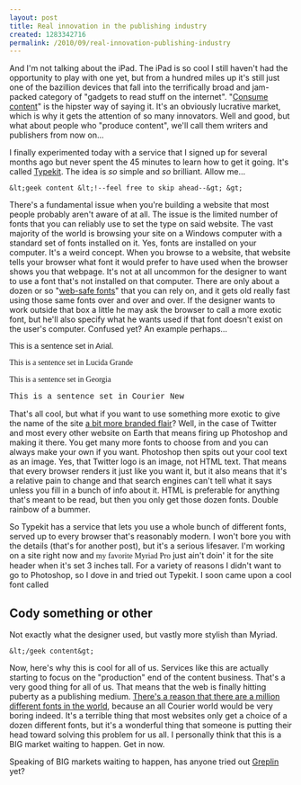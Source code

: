 ```yaml
--- 
layout: post
title: Real innovation in the publishing industry
created: 1283342716
permalink: /2010/09/real-innovation-publishing-industry
---
```

And I'm not talking about the iPad.  The iPad is so cool I still haven't had the opportunity to play with one yet, but from a hundred miles up it's still just one of the bazillion devices that fall into the terrifically broad and jam-packed category of "gadgets to read stuff on the internet".  "<a href="http://unsuck-it.com/consume-content/">Consume content</a>" is the hipster way of saying it.  It's an obviously lucrative market, which is why it gets the attention of so many innovators.  Well and good, but what about people who "produce content", we'll call them writers and publishers from now on...

I finally experimented today with a service that I signed up for several months ago but never spent the 45 minutes to learn how to get it going.  It's called <a href="http://typekit.com/">Typekit</a>.  The idea is <em>so</em> simple and <em>so</em> brilliant.  Allow me...

`&lt;geek content &lt;!--feel free to skip ahead--&gt; &gt;`

There's a fundamental issue when you're building a website that most people probably aren't aware of at all.  The issue is the limited number of fonts that you can reliably use to set the type on said website.  The vast majority of the world is browsing your site on a Windows computer with a standard set of fonts installed on it. Yes, fonts are installed on your computer.  It's a weird concept.  When you browse to a website, that website tells your browser what font it would prefer to have used when the browser shows you that webpage.  It's not at all uncommon for the designer to want to use a font that's not installed on that computer.  There are only about a dozen or so "<a href="http://www.ampsoft.net/webdesign-l/WindowsMacFonts.html">web-safe fonts</a>" that you can rely on, and it gets old really fast using those same fonts over and over and over.  If the designer wants to work outside that box a little he may ask the browser to call a more exotic font, but he'll also specify what he wants used if that font doesn't exist on the user's computer.  Confused yet?  An example perhaps...

<p style="font-family:arial">This is a sentence set in Arial.</p>
<p style="font-family:'lucida grande'">This is a sentence set in Lucida Grande</p>
<p style="font-family:georgia">This is a sentence set in Georgia</p>
<p style="font-family:'courier new'">This is a sentence set in Courier New</p>

That's all cool, but what if you want to use something more exotic to give the name of the site <a href="http://twitter.com/">a bit more branded flair</a>?  Well, in the case of Twitter and most every other website on Earth that means firing up Photoshop and making it there.  You get many more fonts to choose from and you can always make your own if you want.  Photoshop then spits out your cool text as an image.  Yes, that Twitter logo is an image, not HTML text.  That means that every browser renders it just like you want it, but it also means that it's a relative pain to change and that search engines can't tell what it says unless you fill in a bunch of info about it.  HTML is preferable for anything that's meant to be read, but then you only get those dozen fonts.  Double rainbow of a bummer.

So Typekit has a service that lets you use a whole bunch of different fonts, served up to every browser that's reasonably modern.  I won't bore you with the details (that's for another post), but it's a serious lifesaver.  I'm working on a site right now and <span style="font-family:'myriad pro'">my favorite Myriad Pro</span> just ain't doin' it for the site header when it's set 3 inches tall.  For a variety of reasons I didn't want to go to Photoshop, so I dove in and tried out Typekit.  I soon came upon a cool font called <h2 class="tk-cody bigger">Cody something or other</h2>

Not exactly what the designer used, but vastly more stylish than Myriad.

`&lt;/geek content&gt;`

Now, here's why this is cool for all of us.  Services like this are actually starting to focus on the "production" end of the content business.  That's a very good thing for all of us.  That means that the web is finally hitting puberty as a publishing medium.  <a href="http://takeoutphoto.blogspot.com/2008/09/psychology-of-typeface.html">There's a reason that there are a million different fonts in the world</a>, because an all Courier world would be very boring indeed.  It's a terrible thing that most websites only get a choice of a dozen different fonts, but it's a wonderful thing that someone is putting their head toward solving this problem for us all.  I personally think that this is a BIG market waiting to happen.  Get in now.

Speaking of BIG markets waiting to happen, has anyone tried out <a href="https://www.greplin.com/">Greplin</a> yet?
